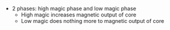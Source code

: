 - 2 phases: high magic phase and low magic phase
	- High magic increases magnetic output of core
	- Low magic does nothing more to magnetic output of core